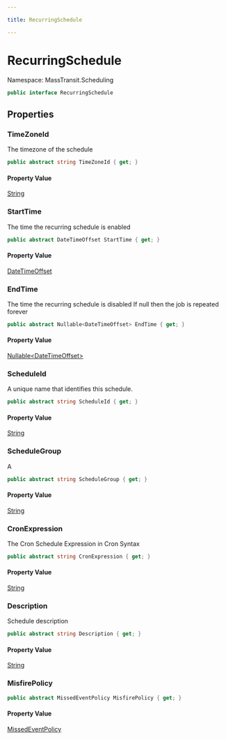 ```yaml
---

title: RecurringSchedule

---
```


# RecurringSchedule

Namespace: MassTransit.Scheduling

```csharp
public interface RecurringSchedule
```

## Properties

### **TimeZoneId**

The timezone of the schedule

```csharp
public abstract string TimeZoneId { get; }
```

#### Property Value

[String](https://learn.microsoft.com/en-us/dotnet/api/system.string)<br/>

### **StartTime**

The time the recurring schedule is enabled

```csharp
public abstract DateTimeOffset StartTime { get; }
```

#### Property Value

[DateTimeOffset](https://learn.microsoft.com/en-us/dotnet/api/system.datetimeoffset)<br/>

### **EndTime**

The time the recurring schedule is disabled
 If null then the job is repeated forever

```csharp
public abstract Nullable<DateTimeOffset> EndTime { get; }
```

#### Property Value

[Nullable\<DateTimeOffset\>](https://learn.microsoft.com/en-us/dotnet/api/system.nullable-1)<br/>

### **ScheduleId**

A unique name that identifies this schedule.

```csharp
public abstract string ScheduleId { get; }
```

#### Property Value

[String](https://learn.microsoft.com/en-us/dotnet/api/system.string)<br/>

### **ScheduleGroup**

A

```csharp
public abstract string ScheduleGroup { get; }
```

#### Property Value

[String](https://learn.microsoft.com/en-us/dotnet/api/system.string)<br/>

### **CronExpression**

The Cron Schedule Expression in Cron Syntax

```csharp
public abstract string CronExpression { get; }
```

#### Property Value

[String](https://learn.microsoft.com/en-us/dotnet/api/system.string)<br/>

### **Description**

Schedule description

```csharp
public abstract string Description { get; }
```

#### Property Value

[String](https://learn.microsoft.com/en-us/dotnet/api/system.string)<br/>

### **MisfirePolicy**

```csharp
public abstract MissedEventPolicy MisfirePolicy { get; }
```

#### Property Value

[MissedEventPolicy](../masstransit-scheduling/missedeventpolicy)<br/>
